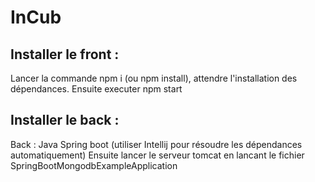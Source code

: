 # InCub


## Installer le front :
Lancer la commande npm i (ou npm install), attendre l'installation des dépendances. Ensuite executer npm start

## Installer le back :
Back : Java Spring boot (utiliser Intellij pour résoudre les dépendances automatiquement)
Ensuite lancer le serveur tomcat en lancant le fichier SpringBootMongodbExampleApplication
